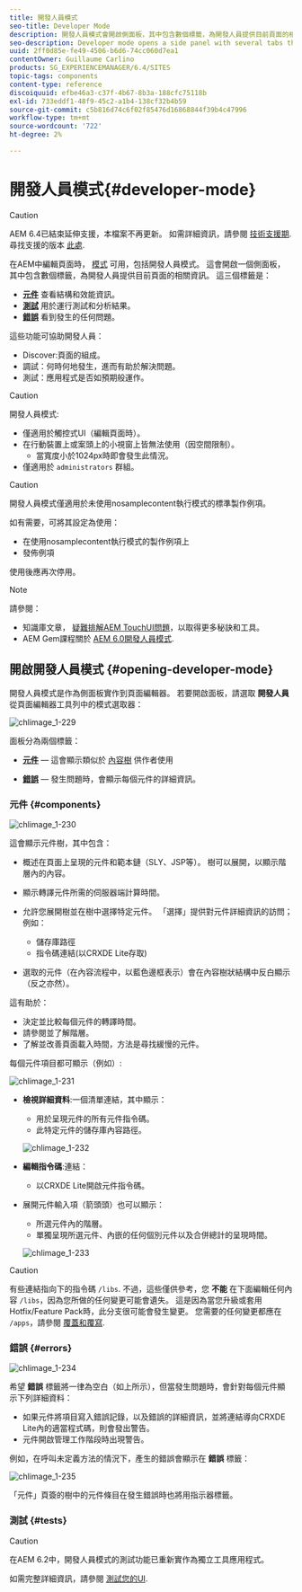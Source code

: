 ```yaml
---
title: 開發人員模式
seo-title: Developer Mode
description: 開發人員模式會開啟側面板，其中包含數個標籤，為開發人員提供目前頁面的相關資訊
seo-description: Developer mode opens a side panel with several tabs that provide a developer with infomation about the current page
uuid: 2ff0d85e-fe49-4506-b6d6-74cc060d7ea1
contentOwner: Guillaume Carlino
products: SG_EXPERIENCEMANAGER/6.4/SITES
topic-tags: components
content-type: reference
discoiquuid: efbe46a3-c37f-4b67-8b3a-188cfc75118b
exl-id: 733eddf1-48f9-45c2-a1b4-138cf32b4b59
source-git-commit: c5b816d74c6f02f85476d16868844f39b4c47996
workflow-type: tm+mt
source-wordcount: '722'
ht-degree: 2%

---
```


# 開發人員模式{#developer-mode}

>[!CAUTION]
>
>AEM 6.4已結束延伸支援，本檔案不再更新。 如需詳細資訊，請參閱 [技術支援期](https://helpx.adobe.com//tw/support/programs/eol-matrix.html). 尋找支援的版本 [此處](https://experienceleague.adobe.com/docs/).

在AEM中編輯頁面時， [模式](/help/sites-authoring/author-environment-tools.md#page-modes) 可用，包括開發人員模式。 這會開啟一個側面板，其中包含數個標籤，為開發人員提供目前頁面的相關資訊。 這三個標籤是：

* **[元件](#components)** 查看結構和效能資訊。
* **[測試](#tests)** 用於運行測試和分析結果。
* **[錯誤](#errors)** 看到發生的任何問題。

這些功能可協助開發人員：

* Discover:頁面的組成。
* 調試：何時何地發生，進而有助於解決問題。
* 測試：應用程式是否如預期般運作。

>[!CAUTION]
>
>開發人員模式:
>
>* 僅適用於觸控式UI（編輯頁面時）。
>* 在行動裝置上或案頭上的小視窗上皆無法使用（因空間限制）。
   >   * 當寬度小於1024px時即會發生此情況。
>* 僅適用於 `administrators` 群組。


>[!CAUTION]
>
>開發人員模式僅適用於未使用nosamplecontent執行模式的標準製作例項。
>
>如有需要，可將其設定為使用：
>
>* 在使用nosamplecontent執行模式的製作例項上
>* 發佈例項
>
>使用後應再次停用。

>[!NOTE]
>
>請參閱：
>
>* 知識庫文章， [疑難排解AEM TouchUI問題](https://helpx.adobe.com/experience-manager/kb/troubleshooting-aem-touchui-issues.html)，以取得更多秘訣和工具。
>* AEM Gem課程關於 [AEM 6.0開發人員模式](https://experienceleague.adobe.com/docs/experience-manager-gems-events/gems/gems2014/aem-developer-mode.html).


## 開啟開發人員模式 {#opening-developer-mode}

開發人員模式是作為側面板實作到頁面編輯器。 若要開啟面板，請選取 **開發人員** 從頁面編輯器工具列中的模式選取器：

![chlimage_1-229](assets/chlimage_1-229.png)

面板分為兩個標籤：

* **[元件](/help/sites-developing/developer-mode.md#components)**  — 這會顯示類似於 [內容樹](/help/sites-authoring/author-environment-tools.md#content-tree) 供作者使用

* **[錯誤](/help/sites-developing/developer-mode.md#errors)**  — 發生問題時，會顯示每個元件的詳細資訊。

### 元件 {#components}

![chlimage_1-230](assets/chlimage_1-230.png)

這會顯示元件樹，其中包含：

* 概述在頁面上呈現的元件和範本鏈（SLY、JSP等）。 樹可以展開，以顯示階層內的內容。
* 顯示轉譯元件所需的伺服器端計算時間。
* 允許您展開樹並在樹中選擇特定元件。 「選擇」提供對元件詳細資訊的訪問；例如：

   * 儲存庫路徑
   * 指令碼連結(以CRXDE Lite存取)

* 選取的元件（在內容流程中，以藍色邊框表示）會在內容樹狀結構中反白顯示（反之亦然）。

這有助於：

* 決定並比較每個元件的轉譯時間。
* 請參閱並了解階層。
* 了解並改善頁面載入時間，方法是尋找緩慢的元件。

每個元件項目都可顯示（例如）:

![chlimage_1-231](assets/chlimage_1-231.png)

* **檢視詳細資料**:一個清單連結，其中顯示：

   * 用於呈現元件的所有元件指令碼。
   * 此特定元件的儲存庫內容路徑。

   ![chlimage_1-232](assets/chlimage_1-232.png)

* **編輯指令碼**:連結：

   * 以CRXDE Lite開啟元件指令碼。

* 展開元件輸入項（箭頭頭）也可以顯示：

   * 所選元件內的階層。
   * 單獨呈現所選元件、內嵌的任何個別元件以及合併總計的呈現時間。

   ![chlimage_1-233](assets/chlimage_1-233.png)

>[!CAUTION]
>
>有些連結指向下的指令碼 `/libs`. 不過，這些僅供參考，您 **不能** 在下面編輯任何內容 `/libs`，因為您所做的任何變更可能會遺失。 這是因為當您升級或套用Hotfix/Feature Pack時，此分支很可能會發生變更。 您需要的任何變更都應在 `/apps`，請參閱 [覆蓋和覆寫](/help/sites-developing/overlays.md).

### 錯誤 {#errors}

![chlimage_1-234](assets/chlimage_1-234.png)

希望 **錯誤** 標籤將一律為空白（如上所示），但當發生問題時，會針對每個元件顯示下列詳細資料：

* 如果元件將項目寫入錯誤記錄，以及錯誤的詳細資訊，並將連結導向CRXDE Lite內的適當程式碼，則會發出警告。
* 元件開啟管理工作階段時出現警告。

例如，在呼叫未定義方法的情況下，產生的錯誤會顯示在 **錯誤** 標籤：

![chlimage_1-235](assets/chlimage_1-235.png)

「元件」頁簽的樹中的元件條目在發生錯誤時也將用指示器標籤。

### 測試 {#tests}

>[!CAUTION]
>
>在AEM 6.2中，開發人員模式的測試功能已重新實作為獨立工具應用程式。
>
>如需完整詳細資訊，請參閱 [測試您的UI](/help/sites-developing/hobbes.md).
